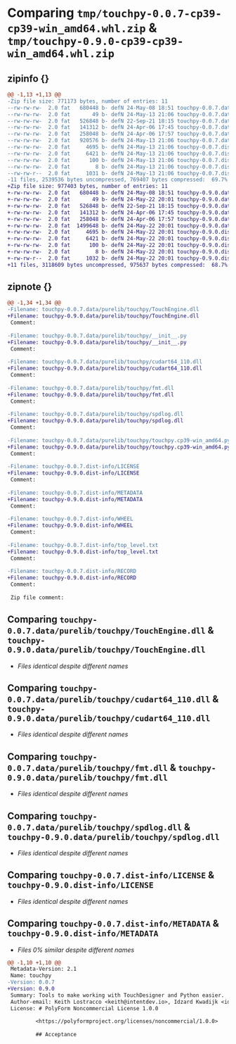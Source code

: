 # Comparing `tmp/touchpy-0.0.7-cp39-cp39-win_amd64.whl.zip` & `tmp/touchpy-0.9.0-cp39-cp39-win_amd64.whl.zip`

## zipinfo {}

```diff
@@ -1,13 +1,13 @@
-Zip file size: 771173 bytes, number of entries: 11
--rw-rw-rw-  2.0 fat   680448 b- defN 24-May-08 18:51 touchpy-0.0.7.data/purelib/touchpy/TouchEngine.dll
--rw-rw-rw-  2.0 fat       49 b- defN 24-May-13 21:06 touchpy-0.0.7.data/purelib/touchpy/__init__.py
--rw-rw-rw-  2.0 fat   526848 b- defN 22-Sep-21 18:15 touchpy-0.0.7.data/purelib/touchpy/cudart64_110.dll
--rw-rw-rw-  2.0 fat   141312 b- defN 24-Apr-06 17:45 touchpy-0.0.7.data/purelib/touchpy/fmt.dll
--rw-rw-rw-  2.0 fat   258048 b- defN 24-Apr-06 17:57 touchpy-0.0.7.data/purelib/touchpy/spdlog.dll
--rw-rw-rw-  2.0 fat   920576 b- defN 24-May-13 21:06 touchpy-0.0.7.data/purelib/touchpy/touchpy.cp39-win_amd64.pyd
--rw-rw-rw-  2.0 fat     4695 b- defN 24-May-13 21:06 touchpy-0.0.7.dist-info/LICENSE
--rw-rw-rw-  2.0 fat     6421 b- defN 24-May-13 21:06 touchpy-0.0.7.dist-info/METADATA
--rw-rw-rw-  2.0 fat      100 b- defN 24-May-13 21:06 touchpy-0.0.7.dist-info/WHEEL
--rw-rw-rw-  2.0 fat        8 b- defN 24-May-13 21:06 touchpy-0.0.7.dist-info/top_level.txt
--rw-rw-r--  2.0 fat     1031 b- defN 24-May-13 21:06 touchpy-0.0.7.dist-info/RECORD
-11 files, 2539536 bytes uncompressed, 769407 bytes compressed:  69.7%
+Zip file size: 977403 bytes, number of entries: 11
+-rw-rw-rw-  2.0 fat   680448 b- defN 24-May-08 18:51 touchpy-0.9.0.data/purelib/touchpy/TouchEngine.dll
+-rw-rw-rw-  2.0 fat       49 b- defN 24-May-22 20:01 touchpy-0.9.0.data/purelib/touchpy/__init__.py
+-rw-rw-rw-  2.0 fat   526848 b- defN 22-Sep-21 18:15 touchpy-0.9.0.data/purelib/touchpy/cudart64_110.dll
+-rw-rw-rw-  2.0 fat   141312 b- defN 24-Apr-06 17:45 touchpy-0.9.0.data/purelib/touchpy/fmt.dll
+-rw-rw-rw-  2.0 fat   258048 b- defN 24-Apr-06 17:57 touchpy-0.9.0.data/purelib/touchpy/spdlog.dll
+-rw-rw-rw-  2.0 fat  1499648 b- defN 24-May-22 20:01 touchpy-0.9.0.data/purelib/touchpy/touchpy.cp39-win_amd64.pyd
+-rw-rw-rw-  2.0 fat     4695 b- defN 24-May-22 20:01 touchpy-0.9.0.dist-info/LICENSE
+-rw-rw-rw-  2.0 fat     6421 b- defN 24-May-22 20:01 touchpy-0.9.0.dist-info/METADATA
+-rw-rw-rw-  2.0 fat      100 b- defN 24-May-22 20:01 touchpy-0.9.0.dist-info/WHEEL
+-rw-rw-rw-  2.0 fat        8 b- defN 24-May-22 20:01 touchpy-0.9.0.dist-info/top_level.txt
+-rw-rw-r--  2.0 fat     1032 b- defN 24-May-22 20:01 touchpy-0.9.0.dist-info/RECORD
+11 files, 3118609 bytes uncompressed, 975637 bytes compressed:  68.7%
```

## zipnote {}

```diff
@@ -1,34 +1,34 @@
-Filename: touchpy-0.0.7.data/purelib/touchpy/TouchEngine.dll
+Filename: touchpy-0.9.0.data/purelib/touchpy/TouchEngine.dll
 Comment: 
 
-Filename: touchpy-0.0.7.data/purelib/touchpy/__init__.py
+Filename: touchpy-0.9.0.data/purelib/touchpy/__init__.py
 Comment: 
 
-Filename: touchpy-0.0.7.data/purelib/touchpy/cudart64_110.dll
+Filename: touchpy-0.9.0.data/purelib/touchpy/cudart64_110.dll
 Comment: 
 
-Filename: touchpy-0.0.7.data/purelib/touchpy/fmt.dll
+Filename: touchpy-0.9.0.data/purelib/touchpy/fmt.dll
 Comment: 
 
-Filename: touchpy-0.0.7.data/purelib/touchpy/spdlog.dll
+Filename: touchpy-0.9.0.data/purelib/touchpy/spdlog.dll
 Comment: 
 
-Filename: touchpy-0.0.7.data/purelib/touchpy/touchpy.cp39-win_amd64.pyd
+Filename: touchpy-0.9.0.data/purelib/touchpy/touchpy.cp39-win_amd64.pyd
 Comment: 
 
-Filename: touchpy-0.0.7.dist-info/LICENSE
+Filename: touchpy-0.9.0.dist-info/LICENSE
 Comment: 
 
-Filename: touchpy-0.0.7.dist-info/METADATA
+Filename: touchpy-0.9.0.dist-info/METADATA
 Comment: 
 
-Filename: touchpy-0.0.7.dist-info/WHEEL
+Filename: touchpy-0.9.0.dist-info/WHEEL
 Comment: 
 
-Filename: touchpy-0.0.7.dist-info/top_level.txt
+Filename: touchpy-0.9.0.dist-info/top_level.txt
 Comment: 
 
-Filename: touchpy-0.0.7.dist-info/RECORD
+Filename: touchpy-0.9.0.dist-info/RECORD
 Comment: 
 
 Zip file comment:
```

## Comparing `touchpy-0.0.7.data/purelib/touchpy/TouchEngine.dll` & `touchpy-0.9.0.data/purelib/touchpy/TouchEngine.dll`

 * *Files identical despite different names*

## Comparing `touchpy-0.0.7.data/purelib/touchpy/cudart64_110.dll` & `touchpy-0.9.0.data/purelib/touchpy/cudart64_110.dll`

 * *Files identical despite different names*

## Comparing `touchpy-0.0.7.data/purelib/touchpy/fmt.dll` & `touchpy-0.9.0.data/purelib/touchpy/fmt.dll`

 * *Files identical despite different names*

## Comparing `touchpy-0.0.7.data/purelib/touchpy/spdlog.dll` & `touchpy-0.9.0.data/purelib/touchpy/spdlog.dll`

 * *Files identical despite different names*

## Comparing `touchpy-0.0.7.dist-info/LICENSE` & `touchpy-0.9.0.dist-info/LICENSE`

 * *Files identical despite different names*

## Comparing `touchpy-0.0.7.dist-info/METADATA` & `touchpy-0.9.0.dist-info/METADATA`

 * *Files 0% similar despite different names*

```diff
@@ -1,10 +1,10 @@
 Metadata-Version: 2.1
 Name: touchpy
-Version: 0.0.7
+Version: 0.9.0
 Summary: Tools to make working with TouchDesigner and Python easier.
 Author-email: Keith Lostracco <keith@intentdev.io>, Idzard Kwadijk <idzard@intentdev.io>
 License: # PolyForm Noncommercial License 1.0.0
         
         <https://polyformproject.org/licenses/noncommercial/1.0.0>
         
         ## Acceptance
```

